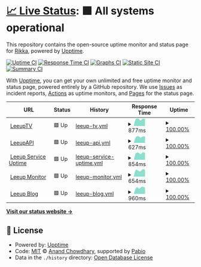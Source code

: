 # [📈 Live Status](https://demo.upptime.js.org): <!--live status--> **🟩 All systems operational**

This repository contains the open-source uptime monitor and status page for [Rikka](https://demo.upptime.js.org), powered by [Upptime](https://github.com/upptime/upptime).

[![Uptime CI](https://github.com/RikkaLzw/upptime_page/workflows/Uptime%20CI/badge.svg)](https://github.com/RikkaLzw/upptime_page/actions?query=workflow%3A%22Uptime+CI%22)
[![Response Time CI](https://github.com/RikkaLzw/upptime_page/workflows/Response%20Time%20CI/badge.svg)](https://github.com/RikkaLzw/upptime_page/actions?query=workflow%3A%22Response+Time+CI%22)
[![Graphs CI](https://github.com/RikkaLzw/upptime_page/workflows/Graphs%20CI/badge.svg)](https://github.com/RikkaLzw/upptime_page/actions?query=workflow%3A%22Graphs+CI%22)
[![Static Site CI](https://github.com/RikkaLzw/upptime_page/workflows/Static%20Site%20CI/badge.svg)](https://github.com/RikkaLzw/upptime_page/actions?query=workflow%3A%22Static+Site+CI%22)
[![Summary CI](https://github.com/RikkaLzw/upptime_page/workflows/Summary%20CI/badge.svg)](https://github.com/RikkaLzw/upptime_page/actions?query=workflow%3A%22Summary+CI%22)

With [Upptime](https://upptime.js.org), you can get your own unlimited and free uptime monitor and status page, powered entirely by a GitHub repository. We use [Issues](https://github.com/RikkaLzw/upptime_page/issues) as incident reports, [Actions](https://github.com/RikkaLzw/upptime_page/actions) as uptime monitors, and [Pages](https://demo.upptime.js.org) for the status page.

<!--start: status pages-->
<!-- This summary is generated by Upptime (https://github.com/upptime/upptime) -->
<!-- Do not edit this manually, your changes will be overwritten -->
<!-- prettier-ignore -->
| URL | Status | History | Response Time | Uptime |
| --- | ------ | ------- | ------------- | ------ |
| <img alt="" src="https://icons.duckduckgo.com/ip3/tv.leeup.net.ico" height="13"> [LeeupTV](https://tv.leeup.net) | 🟩 Up | [leeup-tv.yml](https://github.com/RikkaLzw/upptime_page/commits/HEAD/history/leeup-tv.yml) | <details><summary><img alt="Response time graph" src="./graphs/leeup-tv/response-time-week.png" height="20"> 877ms</summary><br><a href="https://demo.upptime.js.org/history/leeup-tv"><img alt="Response time 877" src="https://img.shields.io/endpoint?url=https%3A%2F%2Fraw.githubusercontent.com%2FRikkaLzw%2Fupptime_page%2FHEAD%2Fapi%2Fleeup-tv%2Fresponse-time.json"></a><br><a href="https://demo.upptime.js.org/history/leeup-tv"><img alt="24-hour response time 718" src="https://img.shields.io/endpoint?url=https%3A%2F%2Fraw.githubusercontent.com%2FRikkaLzw%2Fupptime_page%2FHEAD%2Fapi%2Fleeup-tv%2Fresponse-time-day.json"></a><br><a href="https://demo.upptime.js.org/history/leeup-tv"><img alt="7-day response time 877" src="https://img.shields.io/endpoint?url=https%3A%2F%2Fraw.githubusercontent.com%2FRikkaLzw%2Fupptime_page%2FHEAD%2Fapi%2Fleeup-tv%2Fresponse-time-week.json"></a><br><a href="https://demo.upptime.js.org/history/leeup-tv"><img alt="30-day response time 877" src="https://img.shields.io/endpoint?url=https%3A%2F%2Fraw.githubusercontent.com%2FRikkaLzw%2Fupptime_page%2FHEAD%2Fapi%2Fleeup-tv%2Fresponse-time-month.json"></a><br><a href="https://demo.upptime.js.org/history/leeup-tv"><img alt="1-year response time 877" src="https://img.shields.io/endpoint?url=https%3A%2F%2Fraw.githubusercontent.com%2FRikkaLzw%2Fupptime_page%2FHEAD%2Fapi%2Fleeup-tv%2Fresponse-time-year.json"></a></details> | <details><summary><a href="https://demo.upptime.js.org/history/leeup-tv">100.00%</a></summary><a href="https://demo.upptime.js.org/history/leeup-tv"><img alt="All-time uptime 100.00%" src="https://img.shields.io/endpoint?url=https%3A%2F%2Fraw.githubusercontent.com%2FRikkaLzw%2Fupptime_page%2FHEAD%2Fapi%2Fleeup-tv%2Fuptime.json"></a><br><a href="https://demo.upptime.js.org/history/leeup-tv"><img alt="24-hour uptime 100.00%" src="https://img.shields.io/endpoint?url=https%3A%2F%2Fraw.githubusercontent.com%2FRikkaLzw%2Fupptime_page%2FHEAD%2Fapi%2Fleeup-tv%2Fuptime-day.json"></a><br><a href="https://demo.upptime.js.org/history/leeup-tv"><img alt="7-day uptime 100.00%" src="https://img.shields.io/endpoint?url=https%3A%2F%2Fraw.githubusercontent.com%2FRikkaLzw%2Fupptime_page%2FHEAD%2Fapi%2Fleeup-tv%2Fuptime-week.json"></a><br><a href="https://demo.upptime.js.org/history/leeup-tv"><img alt="30-day uptime 100.00%" src="https://img.shields.io/endpoint?url=https%3A%2F%2Fraw.githubusercontent.com%2FRikkaLzw%2Fupptime_page%2FHEAD%2Fapi%2Fleeup-tv%2Fuptime-month.json"></a><br><a href="https://demo.upptime.js.org/history/leeup-tv"><img alt="1-year uptime 100.00%" src="https://img.shields.io/endpoint?url=https%3A%2F%2Fraw.githubusercontent.com%2FRikkaLzw%2Fupptime_page%2FHEAD%2Fapi%2Fleeup-tv%2Fuptime-year.json"></a></details>
| <img alt="" src="https://icons.duckduckgo.com/ip3/api.leeup.net.ico" height="13"> [LeeupAPI](https://api.leeup.net) | 🟩 Up | [leeup-api.yml](https://github.com/RikkaLzw/upptime_page/commits/HEAD/history/leeup-api.yml) | <details><summary><img alt="Response time graph" src="./graphs/leeup-api/response-time-week.png" height="20"> 627ms</summary><br><a href="https://demo.upptime.js.org/history/leeup-api"><img alt="Response time 627" src="https://img.shields.io/endpoint?url=https%3A%2F%2Fraw.githubusercontent.com%2FRikkaLzw%2Fupptime_page%2FHEAD%2Fapi%2Fleeup-api%2Fresponse-time.json"></a><br><a href="https://demo.upptime.js.org/history/leeup-api"><img alt="24-hour response time 525" src="https://img.shields.io/endpoint?url=https%3A%2F%2Fraw.githubusercontent.com%2FRikkaLzw%2Fupptime_page%2FHEAD%2Fapi%2Fleeup-api%2Fresponse-time-day.json"></a><br><a href="https://demo.upptime.js.org/history/leeup-api"><img alt="7-day response time 627" src="https://img.shields.io/endpoint?url=https%3A%2F%2Fraw.githubusercontent.com%2FRikkaLzw%2Fupptime_page%2FHEAD%2Fapi%2Fleeup-api%2Fresponse-time-week.json"></a><br><a href="https://demo.upptime.js.org/history/leeup-api"><img alt="30-day response time 627" src="https://img.shields.io/endpoint?url=https%3A%2F%2Fraw.githubusercontent.com%2FRikkaLzw%2Fupptime_page%2FHEAD%2Fapi%2Fleeup-api%2Fresponse-time-month.json"></a><br><a href="https://demo.upptime.js.org/history/leeup-api"><img alt="1-year response time 627" src="https://img.shields.io/endpoint?url=https%3A%2F%2Fraw.githubusercontent.com%2FRikkaLzw%2Fupptime_page%2FHEAD%2Fapi%2Fleeup-api%2Fresponse-time-year.json"></a></details> | <details><summary><a href="https://demo.upptime.js.org/history/leeup-api">100.00%</a></summary><a href="https://demo.upptime.js.org/history/leeup-api"><img alt="All-time uptime 100.00%" src="https://img.shields.io/endpoint?url=https%3A%2F%2Fraw.githubusercontent.com%2FRikkaLzw%2Fupptime_page%2FHEAD%2Fapi%2Fleeup-api%2Fuptime.json"></a><br><a href="https://demo.upptime.js.org/history/leeup-api"><img alt="24-hour uptime 100.00%" src="https://img.shields.io/endpoint?url=https%3A%2F%2Fraw.githubusercontent.com%2FRikkaLzw%2Fupptime_page%2FHEAD%2Fapi%2Fleeup-api%2Fuptime-day.json"></a><br><a href="https://demo.upptime.js.org/history/leeup-api"><img alt="7-day uptime 100.00%" src="https://img.shields.io/endpoint?url=https%3A%2F%2Fraw.githubusercontent.com%2FRikkaLzw%2Fupptime_page%2FHEAD%2Fapi%2Fleeup-api%2Fuptime-week.json"></a><br><a href="https://demo.upptime.js.org/history/leeup-api"><img alt="30-day uptime 100.00%" src="https://img.shields.io/endpoint?url=https%3A%2F%2Fraw.githubusercontent.com%2FRikkaLzw%2Fupptime_page%2FHEAD%2Fapi%2Fleeup-api%2Fuptime-month.json"></a><br><a href="https://demo.upptime.js.org/history/leeup-api"><img alt="1-year uptime 100.00%" src="https://img.shields.io/endpoint?url=https%3A%2F%2Fraw.githubusercontent.com%2FRikkaLzw%2Fupptime_page%2FHEAD%2Fapi%2Fleeup-api%2Fuptime-year.json"></a></details>
| <img alt="" src="https://icons.duckduckgo.com/ip3/uptime.leeup.net.ico" height="13"> [Leeup Service Uptime](https://uptime.leeup.net) | 🟩 Up | [leeup-service-uptime.yml](https://github.com/RikkaLzw/upptime_page/commits/HEAD/history/leeup-service-uptime.yml) | <details><summary><img alt="Response time graph" src="./graphs/leeup-service-uptime/response-time-week.png" height="20"> 854ms</summary><br><a href="https://demo.upptime.js.org/history/leeup-service-uptime"><img alt="Response time 854" src="https://img.shields.io/endpoint?url=https%3A%2F%2Fraw.githubusercontent.com%2FRikkaLzw%2Fupptime_page%2FHEAD%2Fapi%2Fleeup-service-uptime%2Fresponse-time.json"></a><br><a href="https://demo.upptime.js.org/history/leeup-service-uptime"><img alt="24-hour response time 710" src="https://img.shields.io/endpoint?url=https%3A%2F%2Fraw.githubusercontent.com%2FRikkaLzw%2Fupptime_page%2FHEAD%2Fapi%2Fleeup-service-uptime%2Fresponse-time-day.json"></a><br><a href="https://demo.upptime.js.org/history/leeup-service-uptime"><img alt="7-day response time 854" src="https://img.shields.io/endpoint?url=https%3A%2F%2Fraw.githubusercontent.com%2FRikkaLzw%2Fupptime_page%2FHEAD%2Fapi%2Fleeup-service-uptime%2Fresponse-time-week.json"></a><br><a href="https://demo.upptime.js.org/history/leeup-service-uptime"><img alt="30-day response time 854" src="https://img.shields.io/endpoint?url=https%3A%2F%2Fraw.githubusercontent.com%2FRikkaLzw%2Fupptime_page%2FHEAD%2Fapi%2Fleeup-service-uptime%2Fresponse-time-month.json"></a><br><a href="https://demo.upptime.js.org/history/leeup-service-uptime"><img alt="1-year response time 854" src="https://img.shields.io/endpoint?url=https%3A%2F%2Fraw.githubusercontent.com%2FRikkaLzw%2Fupptime_page%2FHEAD%2Fapi%2Fleeup-service-uptime%2Fresponse-time-year.json"></a></details> | <details><summary><a href="https://demo.upptime.js.org/history/leeup-service-uptime">100.00%</a></summary><a href="https://demo.upptime.js.org/history/leeup-service-uptime"><img alt="All-time uptime 100.00%" src="https://img.shields.io/endpoint?url=https%3A%2F%2Fraw.githubusercontent.com%2FRikkaLzw%2Fupptime_page%2FHEAD%2Fapi%2Fleeup-service-uptime%2Fuptime.json"></a><br><a href="https://demo.upptime.js.org/history/leeup-service-uptime"><img alt="24-hour uptime 100.00%" src="https://img.shields.io/endpoint?url=https%3A%2F%2Fraw.githubusercontent.com%2FRikkaLzw%2Fupptime_page%2FHEAD%2Fapi%2Fleeup-service-uptime%2Fuptime-day.json"></a><br><a href="https://demo.upptime.js.org/history/leeup-service-uptime"><img alt="7-day uptime 100.00%" src="https://img.shields.io/endpoint?url=https%3A%2F%2Fraw.githubusercontent.com%2FRikkaLzw%2Fupptime_page%2FHEAD%2Fapi%2Fleeup-service-uptime%2Fuptime-week.json"></a><br><a href="https://demo.upptime.js.org/history/leeup-service-uptime"><img alt="30-day uptime 100.00%" src="https://img.shields.io/endpoint?url=https%3A%2F%2Fraw.githubusercontent.com%2FRikkaLzw%2Fupptime_page%2FHEAD%2Fapi%2Fleeup-service-uptime%2Fuptime-month.json"></a><br><a href="https://demo.upptime.js.org/history/leeup-service-uptime"><img alt="1-year uptime 100.00%" src="https://img.shields.io/endpoint?url=https%3A%2F%2Fraw.githubusercontent.com%2FRikkaLzw%2Fupptime_page%2FHEAD%2Fapi%2Fleeup-service-uptime%2Fuptime-year.json"></a></details>
| <img alt="" src="https://icons.duckduckgo.com/ip3/tz.leeup.net.ico" height="13"> [Leeup Monitor](https://tz.leeup.net) | 🟩 Up | [leeup-monitor.yml](https://github.com/RikkaLzw/upptime_page/commits/HEAD/history/leeup-monitor.yml) | <details><summary><img alt="Response time graph" src="./graphs/leeup-monitor/response-time-week.png" height="20"> 654ms</summary><br><a href="https://demo.upptime.js.org/history/leeup-monitor"><img alt="Response time 654" src="https://img.shields.io/endpoint?url=https%3A%2F%2Fraw.githubusercontent.com%2FRikkaLzw%2Fupptime_page%2FHEAD%2Fapi%2Fleeup-monitor%2Fresponse-time.json"></a><br><a href="https://demo.upptime.js.org/history/leeup-monitor"><img alt="24-hour response time 498" src="https://img.shields.io/endpoint?url=https%3A%2F%2Fraw.githubusercontent.com%2FRikkaLzw%2Fupptime_page%2FHEAD%2Fapi%2Fleeup-monitor%2Fresponse-time-day.json"></a><br><a href="https://demo.upptime.js.org/history/leeup-monitor"><img alt="7-day response time 654" src="https://img.shields.io/endpoint?url=https%3A%2F%2Fraw.githubusercontent.com%2FRikkaLzw%2Fupptime_page%2FHEAD%2Fapi%2Fleeup-monitor%2Fresponse-time-week.json"></a><br><a href="https://demo.upptime.js.org/history/leeup-monitor"><img alt="30-day response time 654" src="https://img.shields.io/endpoint?url=https%3A%2F%2Fraw.githubusercontent.com%2FRikkaLzw%2Fupptime_page%2FHEAD%2Fapi%2Fleeup-monitor%2Fresponse-time-month.json"></a><br><a href="https://demo.upptime.js.org/history/leeup-monitor"><img alt="1-year response time 654" src="https://img.shields.io/endpoint?url=https%3A%2F%2Fraw.githubusercontent.com%2FRikkaLzw%2Fupptime_page%2FHEAD%2Fapi%2Fleeup-monitor%2Fresponse-time-year.json"></a></details> | <details><summary><a href="https://demo.upptime.js.org/history/leeup-monitor">100.00%</a></summary><a href="https://demo.upptime.js.org/history/leeup-monitor"><img alt="All-time uptime 100.00%" src="https://img.shields.io/endpoint?url=https%3A%2F%2Fraw.githubusercontent.com%2FRikkaLzw%2Fupptime_page%2FHEAD%2Fapi%2Fleeup-monitor%2Fuptime.json"></a><br><a href="https://demo.upptime.js.org/history/leeup-monitor"><img alt="24-hour uptime 100.00%" src="https://img.shields.io/endpoint?url=https%3A%2F%2Fraw.githubusercontent.com%2FRikkaLzw%2Fupptime_page%2FHEAD%2Fapi%2Fleeup-monitor%2Fuptime-day.json"></a><br><a href="https://demo.upptime.js.org/history/leeup-monitor"><img alt="7-day uptime 100.00%" src="https://img.shields.io/endpoint?url=https%3A%2F%2Fraw.githubusercontent.com%2FRikkaLzw%2Fupptime_page%2FHEAD%2Fapi%2Fleeup-monitor%2Fuptime-week.json"></a><br><a href="https://demo.upptime.js.org/history/leeup-monitor"><img alt="30-day uptime 100.00%" src="https://img.shields.io/endpoint?url=https%3A%2F%2Fraw.githubusercontent.com%2FRikkaLzw%2Fupptime_page%2FHEAD%2Fapi%2Fleeup-monitor%2Fuptime-month.json"></a><br><a href="https://demo.upptime.js.org/history/leeup-monitor"><img alt="1-year uptime 100.00%" src="https://img.shields.io/endpoint?url=https%3A%2F%2Fraw.githubusercontent.com%2FRikkaLzw%2Fupptime_page%2FHEAD%2Fapi%2Fleeup-monitor%2Fuptime-year.json"></a></details>
| <img alt="" src="https://icons.duckduckgo.com/ip3/blog.leeup.net.ico" height="13"> [Leeup Blog](https://blog.leeup.net) | 🟩 Up | [leeup-blog.yml](https://github.com/RikkaLzw/upptime_page/commits/HEAD/history/leeup-blog.yml) | <details><summary><img alt="Response time graph" src="./graphs/leeup-blog/response-time-week.png" height="20"> 960ms</summary><br><a href="https://demo.upptime.js.org/history/leeup-blog"><img alt="Response time 960" src="https://img.shields.io/endpoint?url=https%3A%2F%2Fraw.githubusercontent.com%2FRikkaLzw%2Fupptime_page%2FHEAD%2Fapi%2Fleeup-blog%2Fresponse-time.json"></a><br><a href="https://demo.upptime.js.org/history/leeup-blog"><img alt="24-hour response time 823" src="https://img.shields.io/endpoint?url=https%3A%2F%2Fraw.githubusercontent.com%2FRikkaLzw%2Fupptime_page%2FHEAD%2Fapi%2Fleeup-blog%2Fresponse-time-day.json"></a><br><a href="https://demo.upptime.js.org/history/leeup-blog"><img alt="7-day response time 960" src="https://img.shields.io/endpoint?url=https%3A%2F%2Fraw.githubusercontent.com%2FRikkaLzw%2Fupptime_page%2FHEAD%2Fapi%2Fleeup-blog%2Fresponse-time-week.json"></a><br><a href="https://demo.upptime.js.org/history/leeup-blog"><img alt="30-day response time 960" src="https://img.shields.io/endpoint?url=https%3A%2F%2Fraw.githubusercontent.com%2FRikkaLzw%2Fupptime_page%2FHEAD%2Fapi%2Fleeup-blog%2Fresponse-time-month.json"></a><br><a href="https://demo.upptime.js.org/history/leeup-blog"><img alt="1-year response time 960" src="https://img.shields.io/endpoint?url=https%3A%2F%2Fraw.githubusercontent.com%2FRikkaLzw%2Fupptime_page%2FHEAD%2Fapi%2Fleeup-blog%2Fresponse-time-year.json"></a></details> | <details><summary><a href="https://demo.upptime.js.org/history/leeup-blog">100.00%</a></summary><a href="https://demo.upptime.js.org/history/leeup-blog"><img alt="All-time uptime 100.00%" src="https://img.shields.io/endpoint?url=https%3A%2F%2Fraw.githubusercontent.com%2FRikkaLzw%2Fupptime_page%2FHEAD%2Fapi%2Fleeup-blog%2Fuptime.json"></a><br><a href="https://demo.upptime.js.org/history/leeup-blog"><img alt="24-hour uptime 100.00%" src="https://img.shields.io/endpoint?url=https%3A%2F%2Fraw.githubusercontent.com%2FRikkaLzw%2Fupptime_page%2FHEAD%2Fapi%2Fleeup-blog%2Fuptime-day.json"></a><br><a href="https://demo.upptime.js.org/history/leeup-blog"><img alt="7-day uptime 100.00%" src="https://img.shields.io/endpoint?url=https%3A%2F%2Fraw.githubusercontent.com%2FRikkaLzw%2Fupptime_page%2FHEAD%2Fapi%2Fleeup-blog%2Fuptime-week.json"></a><br><a href="https://demo.upptime.js.org/history/leeup-blog"><img alt="30-day uptime 100.00%" src="https://img.shields.io/endpoint?url=https%3A%2F%2Fraw.githubusercontent.com%2FRikkaLzw%2Fupptime_page%2FHEAD%2Fapi%2Fleeup-blog%2Fuptime-month.json"></a><br><a href="https://demo.upptime.js.org/history/leeup-blog"><img alt="1-year uptime 100.00%" src="https://img.shields.io/endpoint?url=https%3A%2F%2Fraw.githubusercontent.com%2FRikkaLzw%2Fupptime_page%2FHEAD%2Fapi%2Fleeup-blog%2Fuptime-year.json"></a></details>

<!--end: status pages-->

[**Visit our status website →**](https://demo.upptime.js.org)

## 📄 License

- Powered by: [Upptime](https://github.com/upptime/upptime)
- Code: [MIT](./LICENSE) © [Anand Chowdhary](https://anandchowdhary.com), supported by [Pabio](https://pabio.com)
- Data in the `./history` directory: [Open Database License](https://opendatacommons.org/licenses/odbl/1-0/)

